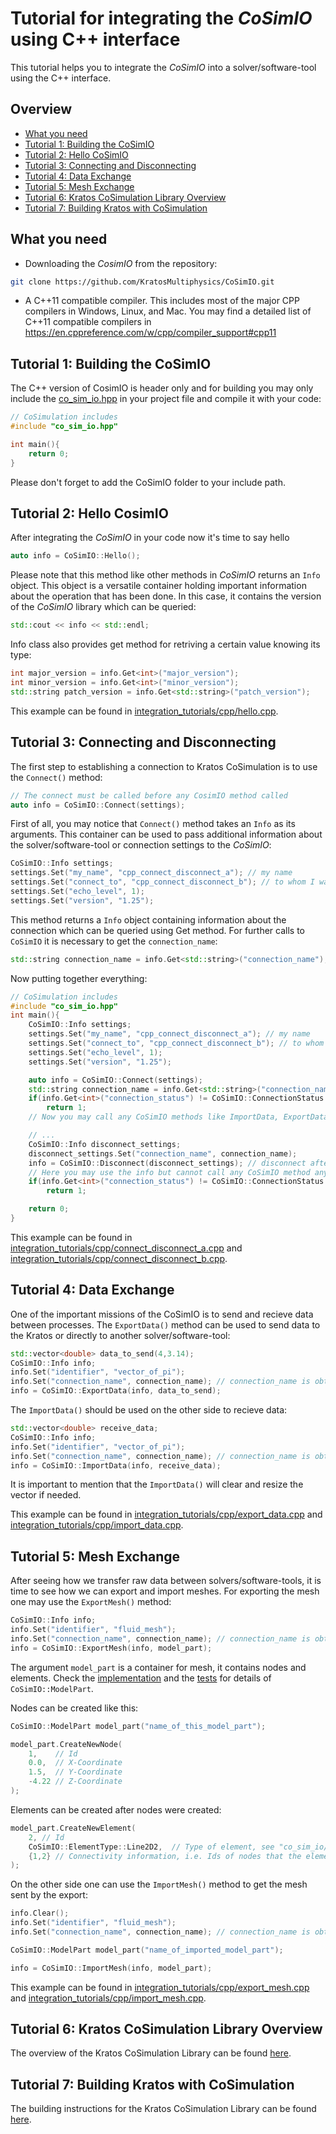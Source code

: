 # Tutorial for integrating the _CoSimIO_ using C++ interface

This tutorial helps you to integrate the _CoSimIO_ into a solver/software-tool using the C++ interface.

## Overview

- [What you need](#what-you-need)
- [Tutorial 1: Building the CoSimIO](#tutorial-1-building-the-cosimio)
- [Tutorial 2: Hello CoSimIO](#tutorial-2-hello-cosimio)
- [Tutorial 3: Connecting and Disconnecting](#tutorial-3-connecting-and-disconnecting)
- [Tutorial 4: Data Exchange](#tutorial-4-data-exchange)
- [Tutorial 5: Mesh Exchange](#tutorial-5-mesh-exchange)
- [Tutorial 6: Kratos CoSimulation Library Overview](#tutorial-6-kratos-CoSimulation-Library-Overview)
- [Tutorial 7: Building Kratos with CoSimulation](#tutorial-7-Building-Kratos-with-CoSimulation)
<!-- - [Tutorial 8: Connecting/Disconnecting to/from Kratos](#tutorial-8-Connecting/Disconnecting-tofrom-Kratos)
- [Tutorial 9: Data Exchange with Kratos](#tutorial-9-Data-Exchange-with-Kratos)
- [Tutorial 10: Mesh Exchange with Kratos](#tutorial-10-Mesh-Exchange-with-Kratos)
- [Tutorial 11: Mapping with Kratos](#tutorial-11-Mapping-with-Kratos) -->

## What you need
- Downloading the _CosimIO_ from the repository:

```bash
git clone https://github.com/KratosMultiphysics/CoSimIO.git
```

- A C++11 compatible compiler. This includes most of the major CPP compilers in Windows, Linux, and Mac. You may find a detailed list of C++11 compatible compilers in https://en.cppreference.com/w/cpp/compiler_support#cpp11


## Tutorial 1: Building the CoSimIO
The C++ version of CosimIO is header only and for building you may only include the [co_sim_io.hpp](https://github.com/KratosMultiphysics/CoSimIO/blob/master/co_sim_io/co_sim_io.hpp) in your project file and compile it with your code:

```c++
// CoSimulation includes
#include "co_sim_io.hpp"

int main(){
    return 0;
}
```

Please don't forget to add the CoSimIO folder to your include path.


## Tutorial 2: Hello CosimIO
After integrating the _CoSimIO_ in your code now it's time to say hello

```c++
auto info = CoSimIO::Hello();
```

Please note that this method like other methods in _CoSimIO_ returns an `Info` object. This object is a versatile container holding important information about the operation that has been done. In this case, it contains the version of the _CoSimIO_ library which can be queried:

```c++
std::cout << info << std::endl;
```

Info class also provides get method for retriving a certain value knowing its type:

```c++
int major_version = info.Get<int>("major_version");
int minor_version = info.Get<int>("minor_version");
std::string patch_version = info.Get<std::string>("patch_version");
```

This example can be found in [integration_tutorials/cpp/hello.cpp](../../tests/integration_tutorials/cpp/hello.cpp).


## Tutorial 3: Connecting and Disconnecting
The first step to establishing a connection to Kratos CoSimulation is to use the `Connect()` method:
```c++
// The connect must be called before any CosimIO method called
auto info = CoSimIO::Connect(settings);
```

First of all, you may notice that `Connect()` method takes an `Info` as its arguments. This container can be used to pass additional information about the solver/software-tool or connection settings to the _CoSimIO_:

```c++
CoSimIO::Info settings;
settings.Set("my_name", "cpp_connect_disconnect_a"); // my name
settings.Set("connect_to", "cpp_connect_disconnect_b"); // to whom I want to connect to
settings.Set("echo_level", 1);
settings.Set("version", "1.25");
```
This method returns a `Info` object containing information about the connection which can be queried using Get method. For further calls to `CoSimIO` it is necessary to get the `connection_name`:

```c++
std::string connection_name = info.Get<std::string>("connection_name");
```

Now putting together everything:

```c++
// CoSimulation includes
#include "co_sim_io.hpp"
int main(){
    CoSimIO::Info settings;
    settings.Set("my_name", "cpp_connect_disconnect_a"); // my name
    settings.Set("connect_to", "cpp_connect_disconnect_b"); // to whom I want to connect to
    settings.Set("echo_level", 1);
    settings.Set("version", "1.25");

    auto info = CoSimIO::Connect(settings);
    std::string connection_name = info.Get<std::string>("connection_name"); // getting name of connection for future calls
    if(info.Get<int>("connection_status") != CoSimIO::ConnectionStatus::Connected)
        return 1;
    // Now you may call any CoSimIO methods like ImportData, ExportData, etc.

    // ...
    CoSimIO::Info disconnect_settings;
    disconnect_settings.Set("connection_name", connection_name);
    info = CoSimIO::Disconnect(disconnect_settings); // disconnect afterwards
    // Here you may use the info but cannot call any CoSimIO method anymore
    if(info.Get<int>("connection_status") != CoSimIO::ConnectionStatus::Disconnected)
        return 1;

    return 0;
}
```

This example can be found in [integration_tutorials/cpp/connect_disconnect_a.cpp](../../tests/integration_tutorials/cpp/connect_disconnect_a.cpp) and [integration_tutorials/cpp/connect_disconnect_b.cpp](../../tests/integration_tutorials/cpp/connect_disconnect_b.cpp).


## Tutorial 4: Data Exchange
One of the important missions of the CoSimIO is to send and recieve data between processes. The `ExportData()` method can be used to send data to the Kratos or directly to another solver/software-tool:

```c++
std::vector<double> data_to_send(4,3.14);
CoSimIO::Info info;
info.Set("identifier", "vector_of_pi");
info.Set("connection_name", connection_name); // connection_name is obtained from calling "Connect"
info = CoSimIO::ExportData(info, data_to_send);
```
The `ImportData()` should be used on the other side to recieve data:

```c++
std::vector<double> receive_data;
CoSimIO::Info info;
info.Set("identifier", "vector_of_pi");
info.Set("connection_name", connection_name); // connection_name is obtained from calling "Connect"
info = CoSimIO::ImportData(info, receive_data);
```

It is important to mention that the `ImportData()` will clear and resize the vector if needed.

This example can be found in [integration_tutorials/cpp/export_data.cpp](../../tests/integration_tutorials/cpp/export_data.cpp) and [integration_tutorials/cpp/import_data.cpp](../../tests/integration_tutorials/cpp/import_data.cpp).


## Tutorial 5: Mesh Exchange
After seeing how we transfer raw data between solvers/software-tools, it is time to see how we can export and import meshes. For exporting the mesh one may use the `ExportMesh()` method:


```c++
CoSimIO::Info info;
info.Set("identifier", "fluid_mesh");
info.Set("connection_name", connection_name); // connection_name is obtained from calling "Connect"
info = CoSimIO::ExportMesh(info, model_part);
```

The argument `model_part` is a container for mesh, it contains nodes and elements. Check the [implementation](../../co_sim_io/impl/model_part.hpp) and the [tests](../../tests/co_sim_io/impl/test_model_part.cpp) for details of `CoSimIO::ModelPart`.

Nodes can be created like this:
```c++
CoSimIO::ModelPart model_part("name_of_this_model_part");

model_part.CreateNewNode(
    1,    // Id
    0.0,  // X-Coordinate
    1.5,  // Y-Coordinate
    -4.22 // Z-Coordinate
);
```

Elements can be created after nodes were created:
```c++
model_part.CreateNewElement(
    2, // Id
    CoSimIO::ElementType::Line2D2,  // Type of element, see "co_sim_io/impl/define.hpp"
    {1,2} // Connectivity information, i.e. Ids of nodes that the element has
);
```

On the other side one can use the `ImportMesh()` method to get the mesh sent by the export:

```c++
info.Clear();
info.Set("identifier", "fluid_mesh");
info.Set("connection_name", connection_name); // connection_name is obtained from calling "Connect"

CoSimIO::ModelPart model_part("name_of_imported_model_part");

info = CoSimIO::ImportMesh(info, model_part);
```

This example can be found in [integration_tutorials/cpp/export_mesh.cpp](../../tests/integration_tutorials/cpp/export_mesh.cpp) and [integration_tutorials/cpp/import_mesh.cpp](../../tests/integration_tutorials/cpp/import_mesh.cpp).


## Tutorial 6: Kratos CoSimulation Library Overview
The overview of the Kratos CoSimulation Library can be found [here](../README.md#kratos-cosimulation-library-overview).


## Tutorial 7: Building Kratos with CoSimulation
The building instructions for the Kratos CoSimulation Library can be found [here](../README.md#building-kratos-with-cosimulation).

<!--
## Tutorial 8: Connecting/Disconnecting to/from Kratos
coming soon!


## Tutorial 9: Data Exchange with Kratos
coming soon!


## Tutorial 10: Mesh Exchange with Kratos
coming soon!


## Tutorial 11: Mapping with Kratos
coming soon! -->
